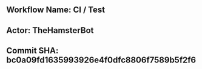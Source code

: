 
## Workflow Name: CI / Test 
## Actor: TheHamsterBot 
## Commit SHA: bc0a09fd1635993926e4f0dfc8806f7589b5f2f6 
